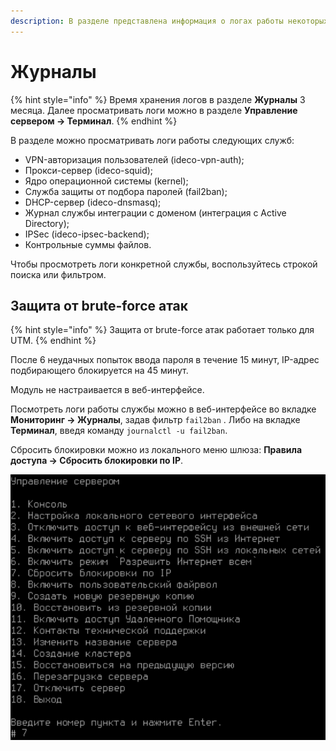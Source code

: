 ```yaml
---
description: В разделе представлена информация о логах работы некоторых служб.
---
```


# Журналы

{% hint style="info" %}
Время хранения логов в разделе **Журналы** 3 месяца. Далее просматривать логи можно в разделе **Управление сервером -> Терминал**.
{% endhint %}

В разделе можно просматривать логи работы следующих служб:

* VPN-авторизация пользователей (ideco-vpn-auth);
* Прокси-сервер (ideco-squid);
* Ядро операционной системы (kernel);
* Служба защиты от подбора паролей (fail2ban);
* DHCP-сервер (ideco-dnsmasq);
* Журнал службы интеграции с доменом (интеграция с Active Directory);
* IPSec (ideco-ipsec-backend);
* Контрольные суммы файлов.

Чтобы просмотреть логи конкретной службы, воспользуйтесь строкой поиска или фильтром.

## Защита от brute-force атак

{% hint style="info" %} 
Защита от brute-force атак работает только для UTM. 
{% endhint %}

После 6 неудачных попыток ввода пароля в течение 15 минут, IP-адрес подбирающего блокируется на 45 минут.

Модуль не настраивается в веб-интерфейсе.

Посмотреть логи работы службы можно в веб-интерфейсе во вкладке **Мониторинг -> Журналы**, задав фильтр `fail2ban` . Либо на вкладке **Терминал**, введя команду `journalctl -u fail2ban`.

Сбросить блокировки можно из локального меню шлюза: **Правила доступа -> Сбросить блокировки по IP**.

![](../../.gitbook/assets/bruteforce.png)
